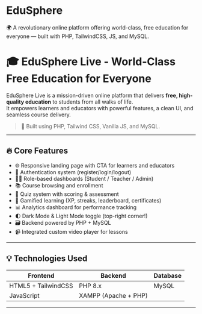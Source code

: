 # EduSphere
🌍 A revolutionary online platform offering world-class, free education for everyone — built with PHP, TailwindCSS, JS, and MySQL.



# 🎓 EduSphere Live - World-Class Free Education for Everyone

EduSphere Live is a mission-driven online platform that delivers **free, high-quality education** to students from all walks of life.  
It empowers learners and educators with powerful features, a clean UI, and seamless course delivery.

> 🚀 Built using PHP, Tailwind CSS, Vanilla JS, and MySQL.

---

## 🔥 Core Features

- 🌐 Responsive landing page with CTA for learners and educators
- 🔐 Authentication system (register/login/logout)
- 👨‍🏫 Role-based dashboards (Student / Teacher / Admin)
- 📚 Course browsing and enrollment
- 🧠 Quiz system with scoring & assessment
- 🎯 Gamified learning (XP, streaks, leaderboard, certificates)
- 📊 Analytics dashboard for performance tracking
- 🌓 Dark Mode & Light Mode toggle (top-right corner!)
- 🗃️ Backend powered by PHP + MySQL
- 📹 Integrated custom video player for lessons

---

## 💡 Technologies Used

| Frontend        | Backend        | Database |
|-----------------|----------------|----------|
| HTML5 + TailwindCSS | PHP 8.x         | MySQL    |
| JavaScript       | XAMPP (Apache + PHP) |          |

---


